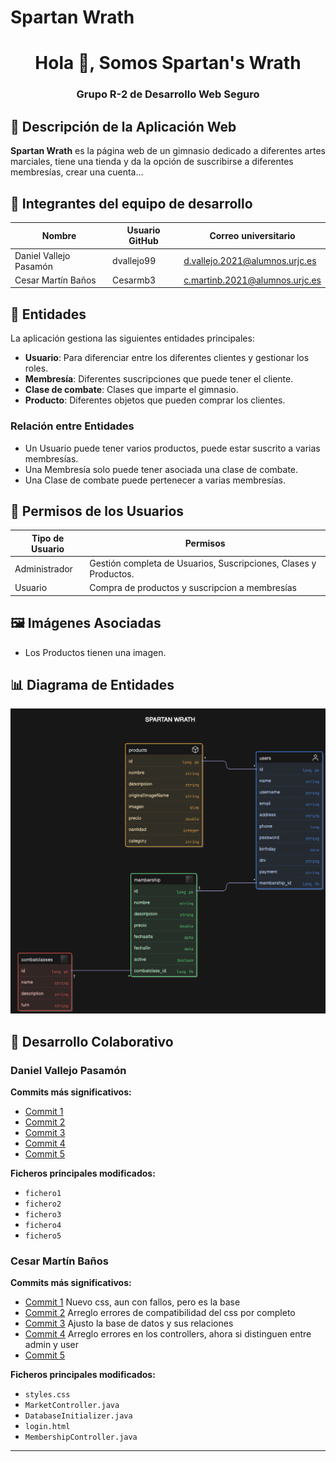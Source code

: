 # Spartan Wrath

<h1 align="center">Hola 👋, Somos Spartan's Wrath</h1>
<h3 align="center">Grupo R-2 de Desarrollo Web Seguro</h3> 

## 📌 Descripción de la Aplicación Web

**Spartan Wrath** es la página web de un gimnasio dedicado a diferentes artes marciales, tiene una tienda y da la opción de suscribirse a diferentes membresías, crear una cuenta...

## 👥 Integrantes del equipo de desarrollo

| Nombre                  | Usuario GitHub  | Correo universitario               |
|-------------------------|----------------|-----------------------------------|
| Daniel Vallejo Pasamón  | dvallejo99     | [d.vallejo.2021@alumnos.urjc.es](mailto:d.vallejo.2021@alumnos.urjc.es) |
| Cesar Martín Baños      | Cesarmb3       | [c.martinb.2021@alumnos.urjc.es](mailto:c.martinb.2021@alumnos.urjc.es) |

## 📄 Entidades

La aplicación gestiona las siguientes entidades principales:
- **Usuario**: Para diferenciar entre los diferentes clientes y gestionar los roles.
- **Membresía**: Diferentes suscripciones que puede tener el cliente.
- **Clase de combate**: Clases que imparte el gimnasio.
- **Producto**: Diferentes objetos que pueden comprar los clientes.

### Relación entre Entidades
- Un Usuario puede tener varios productos, puede estar suscrito a varias membresías.
- Una Membresía solo puede tener asociada una clase de combate.
- Una Clase de combate puede pertenecer a varias membresías.

## 🔑 Permisos de los Usuarios

| Tipo de Usuario | Permisos                                                         |
|-----------------|------------------------------------------------------------------|
| Administrador   | Gestión completa de Usuarios, Suscripciones, Clases y Productos. |
| Usuario         | Compra de productos y suscripcion a membresías                   |

## 🖼️ Imágenes Asociadas

- Los Productos tienen una imagen.

## 📊 Diagrama de Entidades

![Diagrama ER](entidades.png)

## 💪 Desarrollo Colaborativo

### Daniel Vallejo Pasamón

**Commits más significativos:**
- [Commit 1](#)
- [Commit 2](#)
- [Commit 3](#)
- [Commit 4](#)
- [Commit 5](#)

**Ficheros principales modificados:**
- `fichero1`
- `fichero2`
- `fichero3`
- `fichero4`
- `fichero5`

### Cesar Martín Baños

**Commits más significativos:**
- [Commit 1](https://github.com/DWS-2025/project-grupo-r-2/commit/31c5fa0db010a4fbf08dbc791ca1f933c18dfa62) Nuevo css, aun con fallos, pero es la base
- [Commit 2](https://github.com/DWS-2025/project-grupo-r-2/commit/687b4ed7a1138c2bc9726a0bd0173fd898734e91) Arreglo errores de compatibilidad del css por completo
- [Commit 3](https://github.com/DWS-2025/project-grupo-r-2/commit/e6e90ec3a57afad03d21e9d250fc1642ab31729f) Ajusto la base de datos y sus relaciones
- [Commit 4](https://github.com/DWS-2025/project-grupo-r-2/commit/19268b72b115b23373e99f7a50e56a14190b691f) Arreglo errores en los controllers, ahora si distinguen entre admin y user
- [Commit 5](#)

**Ficheros principales modificados:**
- `styles.css`
- `MarketController.java`
- `DatabaseInitializer.java`
- `login.html`
- `MembershipController.java`
---
